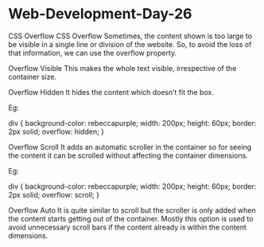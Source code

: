 # Web-Development-Day-26
CSS Overflow
CSS Overflow
Sometimes, the content shown is too large to be visible in a single line or division of the website. So, to avoid the loss of that information, we can use the overflow property.

Overflow Visible
This makes the whole text visible, irrespective of the container size.

Overflow Hidden
It hides the content which doesn’t fit the box.

Eg:

div {
    background-color: rebeccapurple;
    width: 200px;
    height: 60px;
    border: 2px solid;
    overflow: hidden;
    }

Overflow Scroll
It adds an automatic scroller in the container so for seeing the content it can be scrolled without affecting the container dimensions.

Eg:

div {
    background-color: rebeccapurple;
    width: 200px;
    height: 60px;
    border: 2px solid;
    overflow: scroll;
}


Overflow Auto
It is quite similar to scroll but the scroller is only added when the content starts getting out of the container. Mostly this option is used to avoid unnecessary scroll bars if the content already is within the content dimensions.

